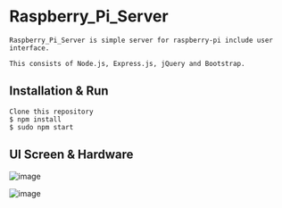 # Raspberry_Pi_Server
	Raspberry_Pi_Server is simple server for raspberry-pi include user interface.
	
	This consists of Node.js, Express.js, jQuery and Bootstrap. 


## Installation & Run

	Clone this repository
	$ npm install
	$ sudo npm start

## UI Screen & Hardware 

![image](http://pnet.kr/html.jpg)


![image](https://pnet.kr/raspberry.jpg)
